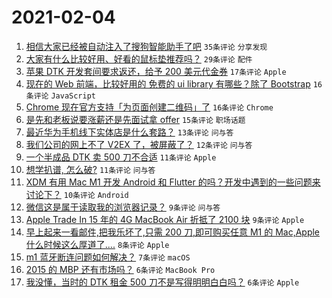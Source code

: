 # 2021-02-04

1. [相信大家已经被自动注入了搜狗智能助手了吧](https://www.v2ex.com/t/751120) `35条评论` `分享发现`
1. [大家有什么比较好用、好看的鼠标垫推荐吗？](https://www.v2ex.com/t/751115) `29条评论` `配件`
1. [苹果 DTK 开发套间要求返还，给予 200 美元代金券](https://www.v2ex.com/t/751116) `17条评论` `Apple`
1. [现在的 Web 前端，比较好用的 免费的 ui library 有哪些？除了 Bootstrap](https://www.v2ex.com/t/751135) `16条评论` `JavaScript`
1. [Chrome 现在官方支持「为页面创建二维码」了](https://www.v2ex.com/t/751122) `16条评论` `Chrome`
1. [是先和老板说要涨薪还是先面试拿 offer](https://www.v2ex.com/t/751155) `15条评论` `职场话题`
1. [最近华为手机线下实体店是什么套路？](https://www.v2ex.com/t/751149) `13条评论` `问与答`
1. [我们公司的网上不了 V2EX 了，被屏蔽了？](https://www.v2ex.com/t/751133) `12条评论` `问与答`
1. [一个半成品 DTK 卖 500 刀不合适](https://www.v2ex.com/t/751167) `11条评论` `Apple`
1. [想学扒谱, 怎么破?](https://www.v2ex.com/t/751136) `11条评论` `问与答`
1. [XDM 有用 Mac M1 开发 Android 和 Flutter 的吗？开发中遇到的一些问题来讨论下？](https://www.v2ex.com/t/751118) `10条评论` `Android`
1. [微信这是属于读取我的浏览器记录？](https://www.v2ex.com/t/751132) `9条评论` `问与答`
1. [Apple Trade In 15 年的 4G MacBook Air 折抵了 2100 块](https://www.v2ex.com/t/751131) `9条评论` `Apple`
1. [早上起来一看邮件,把我乐坏了,只需 200 刀,即可购买任意 M1 的 Mac,Apple 什么时候这么厚道了....](https://www.v2ex.com/t/751146) `8条评论` `Apple`
1. [m1 蓝牙断连问题如何解决？](https://www.v2ex.com/t/751127) `7条评论` `macOS`
1. [2015 的 MBP 还有市场吗？](https://www.v2ex.com/t/751171) `6条评论` `MacBook Pro`
1. [我没懂，当时的 DTK 租金 500 刀不是写得明明白白吗？](https://www.v2ex.com/t/751159) `6条评论` `Apple`
